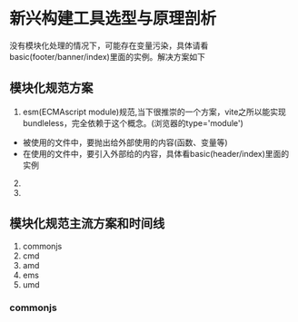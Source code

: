 # 新兴构建工具选型与原理剖析
没有模块化处理的情况下，可能存在变量污染，具体请看basic(footer/banner/index)里面的实例。解决方案如下

## 模块化规范方案
 1. esm(ECMAscript module)规范,当下很推崇的一个方案，vite之所以能实现bundleless，完全依赖于这个概念。(浏览器的type='module')
  - 被使用的文件中，要抛出给外部使用的内容(函数、变量等)
  - 在使用的文件中，要引入外部给的内容，具体看basic(header/index)里面的实例
 2. 
 3. 


 ## 模块化规范主流方案和时间线
 1. commonjs
 2. cmd
 3. amd
 4. ems
 5. umd

### commonjs